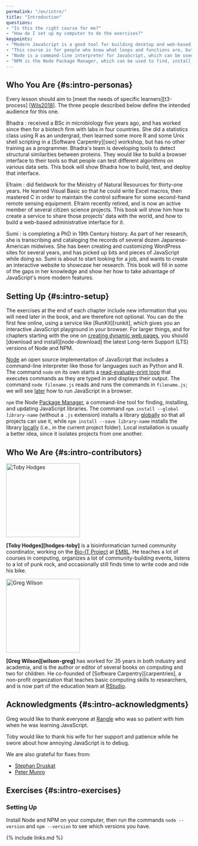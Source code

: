 ```yaml
---
permalink: "/en/intro/"
title: "Introduction"
questions:
- "Is this the right course for me?"
- "How do I set up my computer to do the exercises?"
keypoints:
- "Modern JavaScript is a good tool for building desktop and web-based applications."
- "This course is for people who know what loops and functions are, but have never used JavaScript or built web applications."
- "Node is a command-line interpreter for JavaScript, which can be used interactively or to run scripts in files."
- "NPM is the Node Package Manager, which can be used to find, install, and update libraries."
---
```


## Who You Are {#s:intro-personas}

Every lesson should aim to [meet the needs of specific learners][t3-process] [[Wils2018](../bib/#b:Wils2018)].
The three people described below define the intended audience for this one.

Bhadra
: received a BSc in microbiology five years ago,
  and has worked since then for a biotech firm with labs in four countries.
  She did a statistics class using R as an undergrad,
  then learned some more R and some Unix shell scripting
  in a [Software Carpentry][swc] workshop,
  but has no other training as a programmer.
  Bhadra's team is developing tools
  to detect structural similarities between proteins.
  They would like to build a browser interface to their tools
  so that people can test different algorithms on various data sets.
  This book will show Bhadra how to build, test, and deploy that interface.

Efraim
: did fieldwork for the Ministry of Natural Resources for thirty-one years.
  He learned Visual Basic so that he could write Excel macros,
  then mastered C in order to maintain the control software
  for some second-hand remote sensing equipment.
  Efraim recently retired,
  and is now an active member of several citizen science projects.
  This book will show him how to create a service
  to share those projects' data with the world,
  and how to build a web-based administrative interface for it.

Sumi
: is completing a PhD in 19th Century history.
  As part of her research,
  she is transcribing and cataloging the records of several dozen Japanese-American midwives.
  She has been creating and customizing WordPress sites for several years,
  and has picked up bits and pieces of JavaScript while doing so.
  Sumi is about to start looking for a job,
  and wants to create an interactive website to showcase her research.
  This book will fill in some of the gaps in her knowledge
  and show her how to take advantage of JavaScript's more modern features.

## Setting Up {#s:intro-setup}

The exercises at the end of each chapter include new information
that you will need later in the book,
and are therefore not optional.
You can do the first few online,
using a service like [RunKit][runkit],
which gives you an interactive JavaScript playground in your browser.
For larger things,
and for chapters starting with the one on [creating dynamic web pages](../dynamic/),
you should [download and install][node-download] the latest Long-term Support (LTS) versions of Node and NPM.

[Node](../gloss/#g:node-js) an open source implementation of JavaScript
that includes a command-line interpreter like those for languages such as Python and R.
The command `node` on its own starts a [read-evaluate-print loop](../gloss/#g:repl)
that executes commands as they are typed in and displays their output.
The command `node filename.js` reads and runs the commands in `filename.js`;
we will see [later](../pages/) how to run JavaScript in a browser.

`npm` the Node [Package Manager](../gloss/#g:package-manager),
a command-line tool for finding, installing, and updating JavaScript libraries.
The command <code>npm install --global <em>library-name</em></code> (without a `.js` extension)
installs a library [globally](../gloss/#g:global-installation) so that all projects can use it,
while <code>npm install --save <em>library-name</em></code> installs the library [locally](../gloss/#g:local-installation)
(i.e., in the current project folder).
Local installation is usually a better idea,
since it isolates projects from one another.

## Who We Are {#s:intro-contributors}

<img src="../../files/toby-hodges.png" alt="Toby Hodges" width="200" />

**[Toby Hodges][hodges-toby]** is a bioinformatician turned community
coordinator, working on the [Bio-IT Project](https://bio-it.embl.de) at
[EMBL](https://www.embl.de). He teaches a lot of courses in computing, organizes
a lot of community-building events, listens to a lot of punk rock, and
occasionally still finds time to write code and ride his bike.

<img src="../../files/greg-wilson.png" alt="Greg Wilson" width="200" />

**[Greg Wilson][wilson-greg]** has worked for 35 years in both industry and
academia, and is the author or editor of several books on computing and two for
children. He co-founded of [Software Carpentry][carpentries], a non-profit
organization that teaches basic computing skills to researchers, and is now part
of the education team at [RStudio](http://rstudio.com).

## Acknowledgments {#s:intro-acknowledgments}

Greg would like to thank everyone at [Rangle](https://rangle.io/) who was so patient with him when he was learning JavaScript.

Toby would like to thank his wife for her support and patience while he swore about how annoying JavaScript is to debug.

We are also grateful for fixes from:

- [Stephan Druskat](https://github.com/sdruskat)
- [Peter Munro](https://github.com/pdm55)

## Exercises {#s:intro-exercises}

### Setting Up

Install Node and NPM on your computer,
then run the commands `node --version` and `npm --version`
to see which versions you have.

{% include links.md %}
